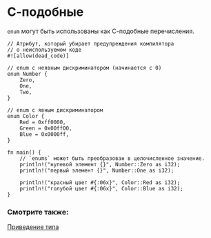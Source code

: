 # С-подобные

`enum` могут быть использованы как С-подобные перечисления.

```rust,editable
// Атрибут, который убирает предупреждения компилятора
// о неиспользуемом коде
#![allow(dead_code)]

// enum с неявным дискриминатором (начинается с 0)
enum Number {
    Zero,
    One,
    Two,
}

// enum с явным дискриминатором
enum Color {
    Red = 0xff0000,
    Green = 0x00ff00,
    Blue = 0x0000ff,
}

fn main() {
    // `enums` может быть преобразован в целочисленное значение.
    println!("нулевой элемент {}", Number::Zero as i32);
    println!("первый элемент {}", Number::One as i32);

    println!("красный цвет #{:06x}", Color::Red as i32);
    println!("голубой цвет #{:06x}", Color::Blue as i32);
}
```

### Смотрите также:

[Приведение типа](../../types/cast.md)
